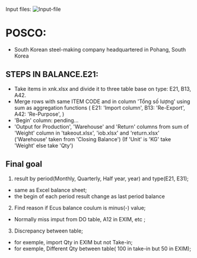 Input files:
![Input-file](https://res.cloudinary.com/thinhnt/image/upload/v1627440258/uni/inputs_r6kh9w.png)

# POSCO:

- South Korean steel-making company headquartered in Pohang, South Korea

## STEPS IN BALANCE.E21:

- Take items in xnk.xlsx and divide it to three table base on type: E21, B13, A42.
- Merge rows with same ITEM CODE and in column 'Tổng số lượng' using sum as aggregation functions (
  E21: 'Import column',
  B13: 'Re-Export',
  A42: 'Re-Purpose',
  )
- 'Begin' column: pending...
- 'Output for Production', 'Warehouse' and 'Return' columns from sum of 'Weight' column in 'takeout.xlsx', 'iob.xlsx' and 'return.xlsx' ('Warehouse' taken from 'Closing Balance') (If 'Unit' is 'KG' take 'Weight' else take 'Qty')


## Final goal
  1. result by period(Monthly, Quarterly, Half year, year) and type(E21, E31);
  - same as Excel balance sheet;
  - the begin of each period result change as last period balance
  2. Find reason if Ecus balance coulum is minus(-) value;
  - Normally miss imput from DO table, A12 in EXIM, etc  ;
  3. Discrepancy between table;
  - for exemple, import Qty in EXIM but not Take-in;
  - for exemple, Different Qty between table( 100 in take-in but 50 in EXIM);
